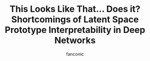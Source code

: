 ---
title: This Looks Like That... Does it? Shortcomings of Latent Space Prototype Interpretability in Deep Networks
author: fanconic
paperauthors: Adrian Hoffmann*, Claudio Fanconi*, Rahul Rade*, Jonas Kohler
categories: [ Explainable AI, Prototype Learning ]
image: assets/images/thislookslikethatdoesit.png  
venue: ICML 2021 Workshop on Theoretic Foundation, Criticism, and Application Trend of Explainable AI
link: https://arxiv.org/abs/2105.02968
pdf: https://arxiv.org/pdf/2105.02968
github: https://github.com/fanconic/this-does-not-look-like-that
---